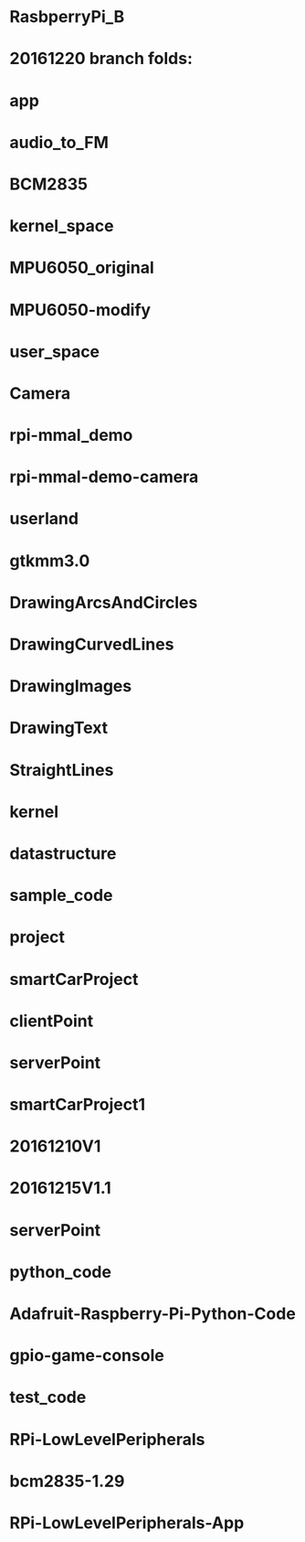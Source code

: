 # RasbperryPi_B
# 20161220 branch folds:
#   app
#     audio_to_FM
#     BCM2835
#     kernel_space
#     MPU6050_original
#     MPU6050-modify
#     user_space
#   Camera
#     rpi-mmal_demo
#     rpi-mmal-demo-camera
#     userland
#   gtkmm3.0
#     DrawingArcsAndCircles
#     DrawingCurvedLines
#     DrawingImages
#     DrawingText
#     StraightLines
#   kernel
#     datastructure
#     sample_code
#   project
#     smartCarProject
#       clientPoint
#       serverPoint
#     smartCarProject1
#       20161210V1
#       20161215V1.1
#       serverPoint
#   python_code
#     Adafruit-Raspberry-Pi-Python-Code
#     gpio-game-console
#     test_code
#   RPi-LowLevelPeripherals
#     bcm2835-1.29
#     RPi-LowLevelPeripherals-App
